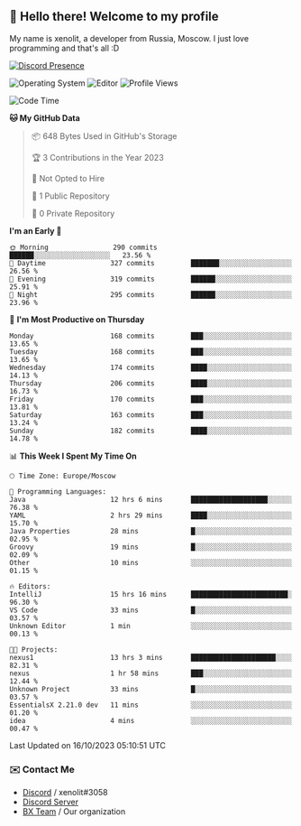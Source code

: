 ## :wave: Hello there! Welcome to my profile

My name is xenolit, a developer from Russia, Moscow. I just love programming and that's all :D

[![Discord Presence](https://lanyard.cnrad.dev/api/982885434315120653)](https://discord.com/users/982885434315120653)

![Operating System](https://img.shields.io/badge/OS-Mac%20OS%20-informational?style=for-the-badge&logo=MacOS&logoColor=white&color=007ec6)
![Editor](https://img.shields.io/badge/Editor-JetBrains%20IDEs-informational?style=for-the-badge&logo=JetBrains&logoColor=white&color=007ec6)
![Profile Views](https://komarev.com/ghpvc/?username=Xenolit&color=blue&style=for-the-badge)

<!--START_SECTION:waka-->
![Code Time](http://img.shields.io/badge/Code%20Time-19%20hrs%202%20mins-blue)

**🐱 My GitHub Data** 

> 📦 648 Bytes Used in GitHub's Storage 
 > 
> 🏆 3 Contributions in the Year 2023
 > 
> 🚫 Not Opted to Hire
 > 
> 📜 1 Public Repository 
 > 
> 🔑 0 Private Repository 
 > 
**I'm an Early 🐤** 

```text
🌞 Morning                290 commits         ██████░░░░░░░░░░░░░░░░░░░   23.56 % 
🌆 Daytime                327 commits         ███████░░░░░░░░░░░░░░░░░░   26.56 % 
🌃 Evening                319 commits         ██████░░░░░░░░░░░░░░░░░░░   25.91 % 
🌙 Night                  295 commits         ██████░░░░░░░░░░░░░░░░░░░   23.96 % 
```
📅 **I'm Most Productive on Thursday** 

```text
Monday                   168 commits         ███░░░░░░░░░░░░░░░░░░░░░░   13.65 % 
Tuesday                  168 commits         ███░░░░░░░░░░░░░░░░░░░░░░   13.65 % 
Wednesday                174 commits         ████░░░░░░░░░░░░░░░░░░░░░   14.13 % 
Thursday                 206 commits         ████░░░░░░░░░░░░░░░░░░░░░   16.73 % 
Friday                   170 commits         ███░░░░░░░░░░░░░░░░░░░░░░   13.81 % 
Saturday                 163 commits         ███░░░░░░░░░░░░░░░░░░░░░░   13.24 % 
Sunday                   182 commits         ████░░░░░░░░░░░░░░░░░░░░░   14.78 % 
```


📊 **This Week I Spent My Time On** 

```text
🕑︎ Time Zone: Europe/Moscow

💬 Programming Languages: 
Java                     12 hrs 6 mins       ███████████████████░░░░░░   76.38 % 
YAML                     2 hrs 29 mins       ████░░░░░░░░░░░░░░░░░░░░░   15.70 % 
Java Properties          28 mins             █░░░░░░░░░░░░░░░░░░░░░░░░   02.95 % 
Groovy                   19 mins             █░░░░░░░░░░░░░░░░░░░░░░░░   02.09 % 
Other                    10 mins             ░░░░░░░░░░░░░░░░░░░░░░░░░   01.15 % 

🔥 Editors: 
IntelliJ                 15 hrs 16 mins      ████████████████████████░   96.30 % 
VS Code                  33 mins             █░░░░░░░░░░░░░░░░░░░░░░░░   03.57 % 
Unknown Editor           1 min               ░░░░░░░░░░░░░░░░░░░░░░░░░   00.13 % 

🐱‍💻 Projects: 
nexus1                   13 hrs 3 mins       █████████████████████░░░░   82.31 % 
nexus                    1 hr 58 mins        ███░░░░░░░░░░░░░░░░░░░░░░   12.44 % 
Unknown Project          33 mins             █░░░░░░░░░░░░░░░░░░░░░░░░   03.57 % 
EssentialsX 2.21.0 dev   11 mins             ░░░░░░░░░░░░░░░░░░░░░░░░░   01.20 % 
idea                     4 mins              ░░░░░░░░░░░░░░░░░░░░░░░░░   00.47 % 
```


 Last Updated on 16/10/2023 05:10:51 UTC
<!--END_SECTION:waka-->

### ✉️ Contact Me

- [Discord](https://discord.com/users/599601404746792976) / xenolit#3058
- [Discord Server](https://discord.gg/p7cxhw7E2M)
- [BX Team](https://github.com/BX-Team) / Our organization
